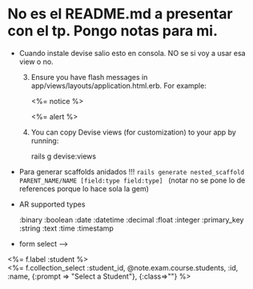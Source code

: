 # No es el README.md a presentar con el tp. Pongo notas para mi.

* Cuando instale devise salio esto en consola. NO se si voy a usar esa view o no.

    3. Ensure you have flash messages in app/views/layouts/application.html.erb.
     For example:

       <p class="notice"><%= notice %></p>
       <p class="alert"><%= alert %></p>

    4. You can copy Devise views (for customization) to your app by running:

       rails g devise:views

* Para generar scaffolds anidados !!! `rails generate nested_scaffold PARENT_NAME/NAME [field:type field:type] ` (notar no se pone lo de references porque lo hace sola la gem)

* AR supported types

    :binary
    :boolean
    :date
    :datetime
    :decimal
    :float
    :integer
    :primary_key
    :string
    :text
    :time
    :timestamp

* form select -->

<div class="field">
    <%= f.label :student %><br />
    <%= f.collection_select :student_id, @note.exam.course.students, :id, :name, {:prompt => "Select a Student"}, {:class=>""} %>
  </div>  
